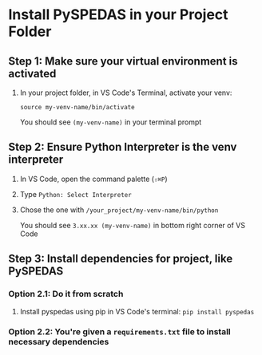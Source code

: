 # Install PySPEDAS in your Project Folder

## Step 1: Make sure your virtual environment is activated
1. In your project folder, in VS Code's Terminal, activate your venv:

    ` source my-venv-name/bin/activate `
    
    You should see `(my-venv-name)` in your terminal prompt

## Step 2: Ensure Python Interpreter is the venv interpreter
1. In VS Code, open the command palette (`⇧⌘P`)
2. Type `Python: Select Interpreter`
3. Chose the one with `/your_project/my-venv-name/bin/python`

   You should see `3.xx.xx (my-venv-name)` in bottom right corner of VS Code

## Step 3: Install dependencies for project, like PySPEDAS
### Option 2.1: Do it from scratch
1. Install pyspedas using pip in VS Code's terminal:
     ` pip install pyspedas `

### Option 2.2: You're given a `requirements.txt` file to install necessary dependencies

    
